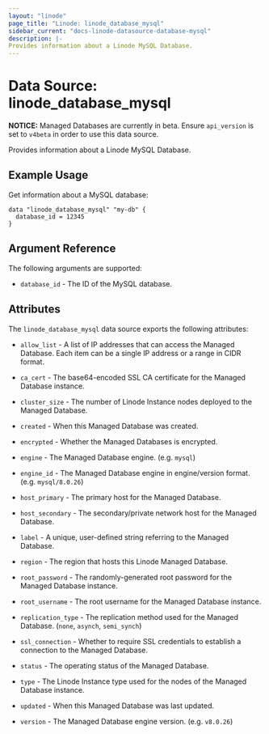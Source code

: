 ```yaml
---
layout: "linode"
page_title: "Linode: linode_database_mysql"
sidebar_current: "docs-linode-datasource-database-mysql"
description: |-
Provides information about a Linode MySQL Database.
---
```


# Data Source: linode\_database\_mysql

**NOTICE:** Managed Databases are currently in beta. Ensure `api_version` is set to `v4beta` in order to use this data source.

Provides information about a Linode MySQL Database.

## Example Usage

Get information about a MySQL database:

```hcl
data "linode_database_mysql" "my-db" {
  database_id = 12345
}
```

## Argument Reference

The following arguments are supported:

* `database_id` - The ID of the MySQL database.

## Attributes

The `linode_database_mysql` data source exports the following attributes:

* `allow_list` - A list of IP addresses that can access the Managed Database. Each item can be a single IP address or a range in CIDR format.

* `ca_cert` - The base64-encoded SSL CA certificate for the Managed Database instance.

* `cluster_size` - The number of Linode Instance nodes deployed to the Managed Database.

* `created` - When this Managed Database was created.

* `encrypted` - Whether the Managed Databases is encrypted.

* `engine` - The Managed Database engine. (e.g. `mysql`)

* `engine_id` - The Managed Database engine in engine/version format. (e.g. `mysql/8.0.26`)

* `host_primary` - The primary host for the Managed Database.

* `host_secondary` - The secondary/private network host for the Managed Database.

* `label` - A unique, user-defined string referring to the Managed Database.

* `region` - The region that hosts this Linode Managed Database.

* `root_password` - The randomly-generated root password for the Managed Database instance.

* `root_username` - The root username for the Managed Database instance.

* `replication_type` - The replication method used for the Managed Database. (`none`, `asynch`, `semi_synch`)

* `ssl_connection` - Whether to require SSL credentials to establish a connection to the Managed Database.

* `status` - The operating status of the Managed Database.

* `type` - The Linode Instance type used for the nodes of the  Managed Database instance.

* `updated` - When this Managed Database was last updated.

* `version` - The Managed Database engine version. (e.g. `v8.0.26`)

